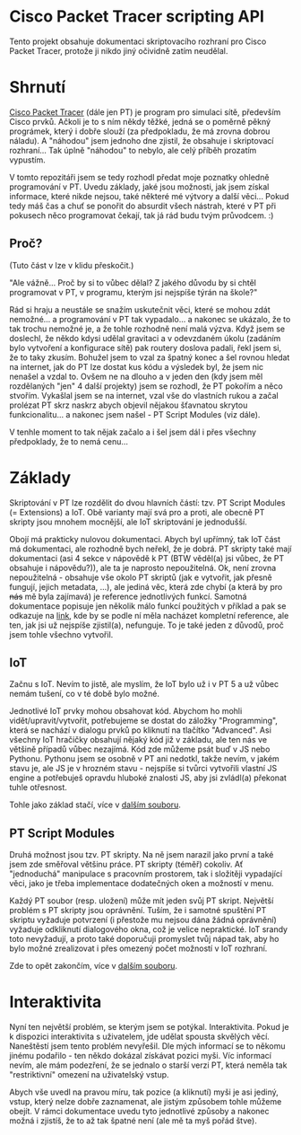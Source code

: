 # Cisco Packet Tracer scripting API
Tento projekt obsahuje dokumentaci skriptovacího rozhraní pro Cisco Packet Tracer, protože ji nikdo jiný očividně zatím neudělal.

# Shrnutí
[Cisco Packet Tracer](https://www.netacad.com/courses/packet-tracer) (dále jen PT) je program pro simulaci sítě, především Cisco prvků. Ačkoli je to s ním někdy těžké, jedná se o poměrně pěkný prográmek, který i dobře slouží (za předpokladu, že má zrovna dobrou náladu). A "náhodou" jsem jednoho dne zjistil, že obsahuje i skriptovací rozhraní... Tak úplně "náhodou" to nebylo, ale celý příběh prozatím vypustím.

V tomto repozitáři jsem se tedy rozhodl předat moje poznatky ohledně programování v PT. Uvedu základy, jaké jsou možnosti, jak jsem získal informace, které nikde nejsou, také některé mé výtvory a další věci... Pokud tedy máš čas a chuť se ponořit do absurdit všech nástrah, které v PT při pokusech něco programovat čekají, tak já rád budu tvým průvodcem. :)

## Proč?
(Tuto část v lze v klidu přeskočit.)

"Ale vážně... Proč by si to vůbec dělal? Z jakého důvodu by si chtěl programovat v PT, v programu, kterým jsi nejspíše týrán na škole?"

Rád si hraju a neustále se snažím uskutečnit věci, které se mohou zdát nemožné... a programování v PT tak vypadalo... a nakonec se ukázalo, že to tak trochu nemožné je, a že tohle rozhodně není malá výzva. Když jsem se doslechl, že někdo kdysi udělal gravitaci a v odevzdaném úkolu (zadáním bylo vytvoření a konfigurace sítě) pak routery doslova padali, řekl jsem si, že to taky zkusím. Bohužel jsem to vzal za špatný konec a šel rovnou hledat na internet, jak do PT lze dostat kus kódu a výsledek byl, že jsem nic nenašel a vzdal to. Ovšem ne na dlouho a v jeden den (kdy jsem měl rozdělaných "jen" 4 další projekty) jsem se rozhodl, že PT pokořím a něco stvořím. Vykašlal jsem se na internet, vzal vše do vlastních rukou a začal prolézat PT skrz naskrz abych objevil nějakou šťavnatou skrytou funkcionalitu... a nakonec jsem našel - PT Script Modules (viz dále).

V tenhle moment to tak nějak začalo a i šel jsem dál i přes všechny předpoklady, že to nemá cenu...

# Základy
Skriptování v PT lze rozdělit do dvou hlavních částí: tzv. PT Script Modules (= Extensions) a IoT. Obě varianty mají svá pro a proti, ale obecně PT skripty jsou mnohem mocnější, ale IoT skriptování je jednodušší.

Obojí má prakticky nulovou dokumentaci. Abych byl upřímný, tak IoT část má dokumentaci, ale rozhodně bych neřekl, že je dobrá. PT skripty také mají dokumentaci (asi 4 sekce v nápovědě k PT (BTW věděl(a) jsi vůbec, že PT obsahuje i nápovědu?)), ale ta je naprosto nepoužitelná. Ok, není zrovna nepoužitelná - obsahuje vše okolo PT skriptů (jak e vytvořit, jak přesně fungují, jejich metadata, ...), ale jediná věc, která zde chybí (a která by pro ~~nás~~ mě byla zajímavá) je reference jednotlivých funkcí. Samotná dokumentace popisuje jen několik málo funkcí použitých v příklad a pak se odkazuje na [link](http://community.netacad.net/web/packet-tracer/files/-/document_library/view/226649), kde by se podle ní měla nacházet kompletní reference, ale ten, jak jsi už nejspíše zjistil(a), nefunguje. To je také jeden z důvodů, proč jsem tohle všechno vytvořil.

## IoT
Začnu s IoT. Nevím to jistě, ale myslím, že IoT bylo už i v PT 5 a už vůbec nemám tušení, co v té době bylo možné.

Jednotlivé IoT prvky mohou obsahovat kód. Abychom ho mohli vidět/upravit/vytvořit, potřebujeme se dostat do záložky "Programming", která se nachází v dialogu prvků po kliknutí na tlačítko "Advanced". Asi všechny IoT hračičky obsahují nějaký kód již v základu, ale ten nás ve většině případů vůbec nezajímá. Kód zde můžeme psát buď v JS nebo Pythonu. Pythonu jsem se osobně v PT ani nedotkl, takže nevím, v jakém stavu je, ale JS je v hrozném stavu - nejspíše si tvůrci vytvořili vlastní JS engine a potřebuješ opravdu hluboké znalosti JS, aby jsi zvládl(a) překonat tuhle otřesnost.

Tohle jako základ stačí, více v [dalším souboru](IoT/IoT.md).

## PT Script Modules
Druhá možnost jsou tzv. PT skripty. Na ně jsem narazil jako první a také jsem zde směřoval většinu práce. PT skripty (téměř) cokoliv. Ať "jednoduchá" manipulace s pracovním prostorem, tak i složitěji vypadající věci, jako je třeba implementace dodatečných oken a možností v menu.

Každý PT soubor (resp. uložení) může mít jeden svůj PT skript. Největší problém s PT skripty jsou oprávnění. Tuším, že i samotné spuštění PT skriptu vyžaduje potvrzení (i přestože mu nejsou dána žádná oprávnění) vyžaduje odkliknutí dialogového okna, což je velice nepraktické. IoT srandy toto nevyžadují, a proto také doporučuji promyslet tvůj nápad tak, aby ho bylo možné zrealizovat i přes omezený počet možností v IoT rozhraní.

Zde to opět zakončím, více v [dalším souboru](Modules/Modules.md).

# Interaktivita
Nyní ten největší problém, se kterým jsem se potýkal. Interaktivita. Pokud je k dispozici interaktivita s uživatelem, jde udělat spousta skvělých věcí. Naneštěstí jsem tento problém nevyřešil. Dle mých informací se to někomu jinému podařilo - ten někdo dokázal získávat pozici myši. Víc informací nevím, ale mám podezření, že se jednalo o starší verzi PT, která neměla tak "restriktivní" omezení na uživatelský vstup.

Abych vše uvedl na pravou míru, tak pozice (a kliknutí) myši je asi jediný, vstup, který nelze dobře zaznamenat, ale jistým způsobem tohle můžeme obejít. V rámci dokumentace uvedu tyto jednotlivé způsoby a nakonec možná i zjistíš, že to až tak špatné není (ale mě ta myš pořád štve).
